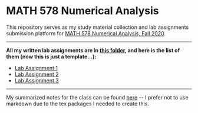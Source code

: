 # MATH 578 Numerical Analysis 

This repository serves as my study material collection and lab assignments submission platform for [MATH 578 Numerical Analysis, Fall 2020](https://www.math.mcgill.ca/gantumur/math578f20/ "MATH 578 Course Page"). 

------------------------------
**All my written lab assignments are in [this folder](Lab%20Assignments "Kai's MATH 578 lab assignments"), and here is the list of them (now this is just a template...):**
- [Lab Assignment 1](Lab%20Assignments/Lab%20Assignment%201/lab_assignment_1.ipynb "Kai's MATH 578 lab assignment 1")
- [Lab Assignment 2](Lab%20Assignments/Lab%20Assignment%202/lab_assignment_2.ipynb "Kai's MATH 578 lab assignment 2")
- [Lab Assignment 3](Lab%20Assignments/Lab%20Assignment%203/lab_assignment_3.ipynb "Kai's MATH 578 lab assignment 3")
------------------------------

My summarized notes for the class can be found [here](Summarized%20Notes/MATH578_summarized_notes.pdf "Kai's MATH 578 Summarized Notes") -- I prefer not to use markdown due to the tex packages I needed to create this. 
